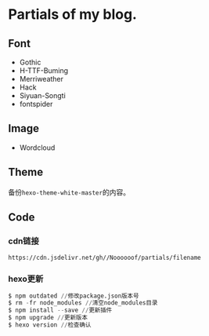 # Partials of my blog.

## Font

- Gothic
- H-TTF-Buming
- Merriweather
- Hack
- Siyuan-Songti
- fontspider



## Image

- Wordcloud



## Theme

备份```hexo-theme-white-master```的内容。



## Code

### cdn链接

```
https://cdn.jsdelivr.net/gh//Noooooof/partials/filename
```



### hexo更新

```python
$ npm outdated //修改package.json版本号
$ rm -fr node_modules //清空node_modules目录
$ npm install --save //更新插件
$ npm upgrade //更新版本
$ hexo version //检查确认
```
